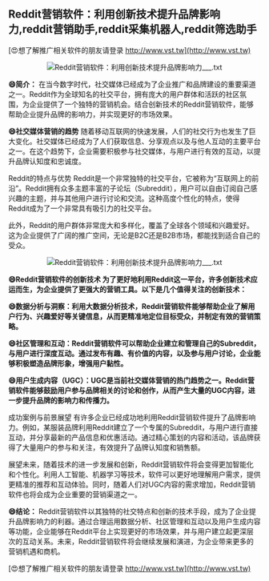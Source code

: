 ## **Reddit营销软件：利用创新技术提升品牌影响力,reddit营销助手,reddit采集机器人,reddit筛选助手**

[😍想了解推广相关软件的朋友请登录 http://www.vst.tw](http://www.vst.tw)

 <center><img src="https://vst.tw/MP4/tuiguang/png/6.png" alt="Reddit营销软件：利用创新技术提升品牌影响力___.txt"></center>

**😄简介：**
在当今数字时代，社交媒体已经成为了企业推广和品牌建设的重要渠道之一。Reddit作为全球知名的社交平台，拥有庞大的用户群体和活跃的社区氛围，为企业提供了一个独特的营销机会。结合创新技术的Reddit营销软件，能够帮助企业提升品牌的影响力，并实现更好的市场效果。

**😄社交媒体营销的趋势**
随着移动互联网的快速发展，人们的社交行为也发生了巨大变化。社交媒体已经成为了人们获取信息、分享观点以及与他人互动的主要平台之一。在这个趋势下，企业需要积极参与社交媒体，与用户进行有效的互动，以提升品牌认知度和忠诚度。

Reddit的特点与优势
Reddit是一个非常独特的社交平台，它被称为“互联网上的前沿”。Reddit拥有众多主题丰富的子论坛（Subreddit），用户可以自由订阅自己感兴趣的主题，并与其他用户进行讨论和交流。这种高度个性化的特点，使得Reddit成为了一个非常具有吸引力的社交平台。

此外，Reddit的用户群体非常庞大和多样化，覆盖了全球各个领域和兴趣爱好。这为企业提供了广阔的推广空间，无论是B2C还是B2B市场，都能找到适合自己的受众。

 <center><img src="https://vst.tw/MP4/tuiguang/png/3.png" alt="Reddit营销软件：利用创新技术提升品牌影响力___.txt"></center>

**😄Reddit营销软件的创新技术 为了更好地利用Reddit这一平台，许多创新技术应运而生，为企业提供了更强大的营销工具。以下是几个值得关注的创新技术：**

**😄数据分析与洞察：利用大数据分析技术，Reddit营销软件能够帮助企业了解用户行为、兴趣爱好等关键信息，从而更精准地定位目标受众，并制定有效的营销策略。**

**😄社区管理和互动：Reddit营销软件可以帮助企业建立和管理自己的Subreddit，与用户进行深度互动。通过发布有趣、有价值的内容，以及参与用户讨论，企业能够积极塑造品牌形象，增强用户黏性。**

**😄用户生成内容（UGC）：UGC是当前社交媒体营销的热门趋势之一。Reddit营销软件能够鼓励用户参与品牌相关的讨论和创作，从而产生大量的UGC内容，进一步提升品牌的影响力和传播力。**

成功案例与前景展望 有许多企业已经成功地利用Reddit营销软件提升了品牌影响力。例如，某服装品牌利用Reddit建立了一个专属的Subreddit，与用户进行直接互动，并分享最新的产品信息和优惠活动。通过精心策划的内容和活动，该品牌获得了大量用户的参与和关注，有效提升了品牌认知度和销售额。

展望未来，随着技术的进一步发展和创新，Reddit营销软件将会变得更加智能化和个性化。利用人工智能、机器学习等技术，软件可以更好地理解用户需求，提供更精准的推荐和互动体验。同时，随着人们对UGC内容的需求增加，Reddit营销软件也将会成为企业重要的营销渠道之一。

**😄结论：**
Reddit营销软件以其独特的社交特点和创新的技术手段，成为了企业提升品牌影响力的利器。通过合理运用数据分析、社区管理和互动以及用户生成内容等功能，企业能够在Reddit平台上实现更好的市场效果，并与用户建立起更深层次的互动关系。未来，Reddit营销软件将会继续发展和演进，为企业带来更多的营销机遇和商机。

[😍想了解推广相关软件的朋友请登录 http://www.vst.tw](http://www.vst.tw)



